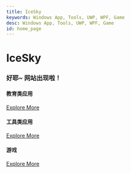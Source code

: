 ```yaml
---
title: IceSky
keywords: Windows App, Tools, UWP, WPF, Game
desc: Windows App, Tools, UWP, WPF, Game
id: home_page
---
```





<div>
    <h1><span>IceSky</span></h1>
    <h3>好耶~ 网站出现啦！</h3>
</div>
<div class="row justify-content-center g-4">
    <div class="col-md-6 col-lg-6 col-xl-4 wow fadeInUp" data-wow-delay="0.1s">
        <div class="bg-light blog-item rounded p-4" style="background-image: url(../../../AppDoc/static/image/edu/00.png);background-size: cover;">
            <div class="mb-4">
                <h4 class="text-primary mb-2">教育类应用</h4>
            </div>
            <a class="btn btn-primary rounded-pill py-2 px-4" role="button" href="../../../AppDoc/edu/zh/">Explore More</a>
        </div>
    </div>
    <div class="col-md-6 col-lg-6 col-xl-4 wow fadeInUp" data-wow-delay="0.3s">
        <div class="bg-light blog-item rounded p-4" style="background-image: url(../../../AppDoc/static/image/edu/00.png);background-size: cover;">
            <div class="mb-4">
                <h4 class="text-primary mb-2">工具类应用</h4>
            </div>
            <a class="btn btn-primary rounded-pill py-2 px-4" role="button" href="../../../AppDoc/tools/zh/">Explore More</a>
        </div>
    </div>
    <div class="col-md-6 col-lg-6 col-xl-4 wow fadeInUp" data-wow-delay="0.5s">
        <div class="bg-light blog-item rounded p-4" style="background-image: url(../../../AppDoc/static/image/edu/00.png);background-size: cover;">
            <div class="mb-4">
                <h4 class="text-primary mb-2">游戏</h4>
            </div>  
            <a class="btn btn-primary rounded-pill py-2 px-4" role="button" href="../../../AppDoc/game/zh/">Explore More</a>
        </div>
    </div>
</div>

